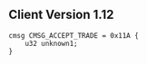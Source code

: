 ## Client Version 1.12

```rust,ignore
cmsg CMSG_ACCEPT_TRADE = 0x11A {
    u32 unknown1;    
}

```
